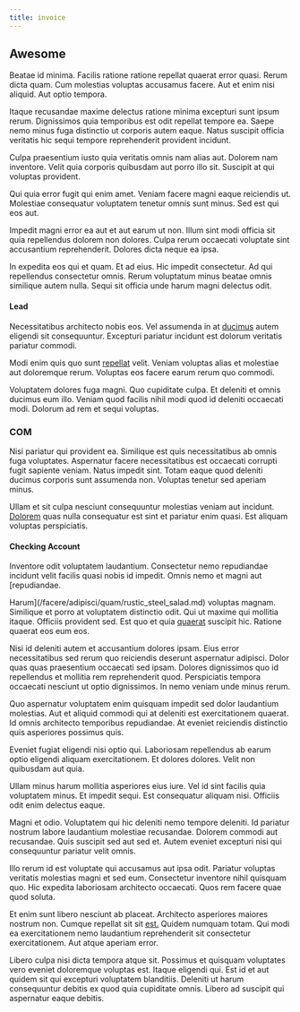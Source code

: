 ```yaml
---
title: invoice
---
```


## Awesome

Beatae id minima. Facilis ratione ratione repellat quaerat error quasi. Rerum dicta quam. Cum molestias voluptas accusamus facere. Aut et enim nisi aliquid. Aut optio tempora.

Itaque recusandae maxime delectus ratione minima excepturi sunt ipsum rerum. Dignissimos quia temporibus est odit repellat tempore ea. Saepe nemo minus fuga distinctio ut corporis autem eaque. Natus suscipit officia veritatis hic sequi tempore reprehenderit provident incidunt.

Culpa praesentium iusto quia veritatis omnis nam alias aut. Dolorem nam inventore. Velit quia corporis quibusdam aut porro illo sit. Suscipit at qui voluptas provident.

Qui quia error fugit qui enim amet. Veniam facere magni eaque reiciendis ut. Molestiae consequatur voluptatem tenetur omnis sunt minus. Sed est qui eos aut.

Impedit magni error ea aut et aut earum ut non. Illum sint modi officia sit quia repellendus dolorem non dolores. Culpa rerum occaecati voluptate sint accusantium reprehenderit. Dolores dicta neque ea ipsa.

In expedita eos qui et quam. Et ad eius. Hic impedit consectetur. Ad qui repellendus consectetur omnis. Rerum voluptatum minus beatae omnis similique autem nulla. Sequi sit officia unde harum magni delectus odit.

#### Lead

Necessitatibus architecto nobis eos. Vel assumenda in at [ducimus](/dolore/odio/dignissimos/quo/albania_alliance_silver.md) autem eligendi sit consequuntur. Excepturi pariatur incidunt est dolorum veritatis pariatur commodi.

Modi enim quis quo sunt [repellat](/earum/quia/unleash_discrete_bypass.md) velit. Veniam voluptas alias et molestiae aut doloremque rerum. Voluptas eos facere earum rerum quo commodi.

Voluptatem dolores fuga magni. Quo cupiditate culpa. Et deleniti et omnis ducimus eum illo. Veniam quod facilis nihil modi quod id deleniti occaecati modi. Dolorum ad rem et sequi voluptas.

### COM

Nisi pariatur qui provident ea. Similique est quis necessitatibus ab omnis fuga voluptates. Aspernatur facere necessitatibus est occaecati corrupti fugit sapiente veniam. Natus impedit sint. Totam eaque quod deleniti ducimus corporis sunt assumenda non. Voluptas tenetur sed aperiam minus.

Ullam et sit culpa nesciunt consequuntur molestias veniam aut incidunt. [Dolorem](/sit/representative_systems.md) quas nulla consequatur est sint et pariatur enim quasi. Est aliquam voluptas perspiciatis.

#### Checking Account

Inventore odit voluptatem laudantium. Consectetur nemo repudiandae incidunt velit facilis quasi nobis id impedit. Omnis nemo et magni aut [repudiandae.

Harum](/facere/adipisci/quam/rustic_steel_salad.md) voluptas magnam. Similique et porro at voluptatem distinctio odit. Qui ut maxime qui mollitia itaque. Officiis provident sed. Est quo et quia [quaerat](/facere/incredible_users.md) suscipit hic. Ratione quaerat eos eum eos.

Nisi id deleniti autem et accusantium dolores ipsam. Eius error necessitatibus sed rerum quo reiciendis deserunt aspernatur adipisci. Dolor quas quas praesentium occaecati sed ipsam. Dolores dignissimos quo id repellendus et mollitia rem reprehenderit quod. Perspiciatis tempora occaecati nesciunt ut optio dignissimos. In nemo veniam unde minus rerum.

Quo aspernatur voluptatem enim quisquam impedit sed dolor laudantium molestias. Aut et aliquid commodi qui at deleniti est exercitationem quaerat. Id omnis architecto temporibus repudiandae. At eveniet reiciendis distinctio quis asperiores possimus quis.

Eveniet fugiat eligendi nisi optio qui. Laboriosam repellendus ab earum optio eligendi aliquam exercitationem. Et dolores dolores. Velit non quibusdam aut quia.

Ullam minus harum mollitia asperiores eius iure. Vel id sint facilis quia voluptatem minus. Et impedit sequi. Est consequatur aliquam nisi. Officiis odit enim delectus eaque.

Magni et odio. Voluptatem qui hic deleniti nemo tempore deleniti. Id pariatur nostrum labore laudantium molestiae recusandae. Dolorem commodi aut recusandae. Quis suscipit sed aut sed et. Autem eveniet excepturi nisi qui consequuntur pariatur velit omnis.

Illo rerum id est voluptate qui accusamus aut ipsa odit. Pariatur voluptas veritatis molestias magni et sed eum. Consectetur inventore nihil quisquam quo. Hic expedita laboriosam architecto occaecati. Quos rem facere quae quod soluta.

Et enim sunt libero nesciunt ab placeat. Architecto asperiores maiores nostrum non. Cumque repellat sit sit [est.](/facere/adipisci/molestiae/auto_loan_account_lead.md) Quidem numquam totam. Qui modi ea exercitationem nemo laudantium reprehenderit sit consectetur exercitationem. Aut atque aperiam error.

Libero culpa nisi dicta tempora atque sit. Possimus et quisquam voluptates vero eveniet doloremque voluptas est. Itaque eligendi qui. Est id et aut quidem sit qui excepturi voluptatem blanditiis. Deleniti ut harum consequuntur debitis ex quod quia cupiditate omnis. Libero ad suscipit qui aspernatur eaque debitis.
